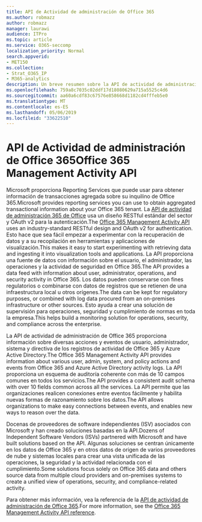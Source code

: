 ```yaml
---
title: API de Actividad de administración de Office 365
ms.author: robmazz
author: robmazz
manager: laurawi
audience: ITPro
ms.topic: article
ms.service: O365-seccomp
localization_priority: Normal
search.appverid:
- MET150
ms.collection:
- Strat_O365_IP
- M365-analytics
description: Un breve resumen sobre la API de actividad de administración de Office 365.
ms.openlocfilehash: 759a8c7035c02ddf17d18080629a715a5525c4d6
ms.sourcegitcommit: aa60a6cdf83c67576e858668d1182cd4fffeb5e0
ms.translationtype: MT
ms.contentlocale: es-ES
ms.lasthandoff: 05/06/2019
ms.locfileid: "33622510"
---
```

# <a name="office-365-management-activity-api"></a><span data-ttu-id="58a98-103">API de Actividad de administración de Office 365</span><span class="sxs-lookup"><span data-stu-id="58a98-103">Office 365 Management Activity API</span></span>

<span data-ttu-id="58a98-104">Microsoft proporciona Reporting Services que puede usar para obtener información de transacciones agregada sobre su inquilino de Office 365.</span><span class="sxs-lookup"><span data-stu-id="58a98-104">Microsoft provides reporting services you can use to obtain aggregated transactional information about your Office 365 tenant.</span></span> <span data-ttu-id="58a98-105">La [API de actividad de administración 365 de Office](https://docs.microsoft.com/office/office-365-management-api/office-365-management-apis-overview) usa un diseño RESTful estándar del sector y OAuth v2 para la autenticación.</span><span class="sxs-lookup"><span data-stu-id="58a98-105">The [Office 365 Management Activity API](https://docs.microsoft.com/office/office-365-management-api/office-365-management-apis-overview) uses an industry-standard RESTful design and OAuth v2 for authentication.</span></span> <span data-ttu-id="58a98-106">Esto hace que sea fácil empezar a experimentar con la recuperación de datos y a su recopilación en herramientas y aplicaciones de visualización.</span><span class="sxs-lookup"><span data-stu-id="58a98-106">This makes it easy to start experimenting with retrieving data and ingesting it into visualization tools and applications.</span></span> <span data-ttu-id="58a98-107">La API proporciona una fuente de datos con información sobre el usuario, el administrador, las operaciones y la actividad de seguridad en Office 365.</span><span class="sxs-lookup"><span data-stu-id="58a98-107">The API provides a data feed with information about user, administrator, operations, and security activity in Office 365.</span></span> <span data-ttu-id="58a98-108">Los datos pueden conservarse con fines regulatorios o combinarse con datos de registros que se retienen de una infraestructura local u otros orígenes.</span><span class="sxs-lookup"><span data-stu-id="58a98-108">The data can be kept for regulatory purposes, or combined with log data procured from an on-premises infrastructure or other sources.</span></span> <span data-ttu-id="58a98-109">Esto ayuda a crear una solución de supervisión para operaciones, seguridad y cumplimiento de normas en toda la empresa.</span><span class="sxs-lookup"><span data-stu-id="58a98-109">This helps build a monitoring solution for operations, security, and compliance across the enterprise.</span></span>

<span data-ttu-id="58a98-110">La API de actividad de administración de Office 365 proporciona información sobre diversas acciones y eventos de usuario, administrador, sistema y directiva de los registros de actividad de Office 365 y Azure Active Directory.</span><span class="sxs-lookup"><span data-stu-id="58a98-110">The Office 365 Management Activity API provides information about various user, admin, system, and policy actions and events from Office 365 and Azure Active Directory activity logs.</span></span> <span data-ttu-id="58a98-111">La API proporciona un esquema de auditoría coherente con más de 10 campos comunes en todos los servicios.</span><span class="sxs-lookup"><span data-stu-id="58a98-111">The API provides a consistent audit schema with over 10 fields common across all the services.</span></span> <span data-ttu-id="58a98-112">La API permite que las organizaciones realicen conexiones entre eventos fácilmente y habilita nuevas formas de razonamiento sobre los datos.</span><span class="sxs-lookup"><span data-stu-id="58a98-112">The API allows organizations to make easy connections between events, and enables new ways to reason over the data.</span></span>

<span data-ttu-id="58a98-113">Docenas de proveedores de software independientes (ISV) asociados con Microsoft y han creado soluciones basadas en la API.</span><span class="sxs-lookup"><span data-stu-id="58a98-113">Dozens of Independent Software Vendors (ISVs) partnered with Microsoft and have built solutions based on the API.</span></span> <span data-ttu-id="58a98-114">Algunas soluciones se centran únicamente en los datos de Office 365 y en otros datos de origen de varios proveedores de nube y sistemas locales para crear una vista unificada de las operaciones, la seguridad y la actividad relacionada con el cumplimiento.</span><span class="sxs-lookup"><span data-stu-id="58a98-114">Some solutions focus solely on Office 365 data and others source data from multiple cloud providers and on-premises systems to create a unified view of operations, security, and compliance-related activity.</span></span> 

<span data-ttu-id="58a98-115">Para obtener más información, vea la referencia de la [API de actividad de administración de Office 365](https://docs.microsoft.com/office/office-365-management-api/office-365-management-activity-api-reference).</span><span class="sxs-lookup"><span data-stu-id="58a98-115">For more information, see the [Office 365 Management Activity API reference](https://docs.microsoft.com/office/office-365-management-api/office-365-management-activity-api-reference).</span></span>
